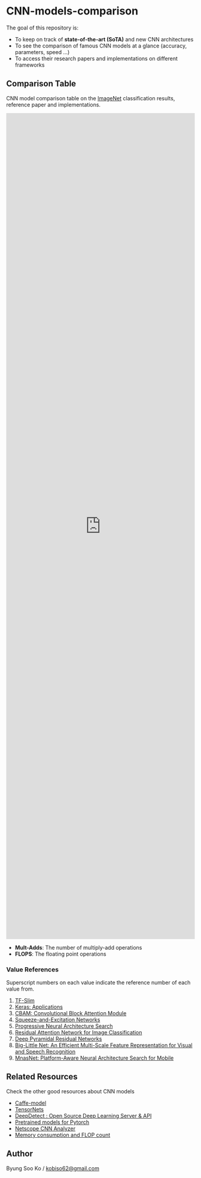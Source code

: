 # CNN-models-comparison
The goal of this repository is:
- To keep on track of **state-of-the-art (SoTA)** and new CNN architectures
- To see the comparison of famous CNN models at a glance (accuracy, parameters, speed ...)
- To access their research papers and implementations on different frameworks

## Comparison Table
CNN model comparison table on the [ImageNet](http://www.image-net.org/) classification results, reference paper and implementations.

<iframe height="2200px" width="100%" style="border:none;" src="https://view-awesome-table.com/-LPQq6tbWJsI-7JR2EFC/view"></iframe>

- **Mult-Adds**: The number of multiply-add operations
- **FLOPS**: The floating point operations

### Value References
Superscript numbers on each value indicate the reference number of each value from.
1. [TF-Slim](https://github.com/tensorflow/models/tree/master/research/slim)
2. [Keras: Applications](https://keras.io/applications/)
3. [CBAM: Convolutional Block Attention Module](https://arxiv.org/abs/1807.06521.pdf)
4. [Squeeze-and-Excitation Networks](https://arxiv.org/abs/1709.01507.pdf)
5. [Progressive Neural Architecture Search](https://arxiv.org/abs/1712.00559.pdf)
6. [Residual Attention Network for Image Classification](https://arxiv.org/abs/1704.06904.pdf)
7. [Deep Pyramidal Residual Networks](https://arxiv.org/abs/1610.02915.pdf)
8. [Big-Little Net: An Efficient Multi-Scale Feature Representation for Visual and Speech Recognition](https://arxiv.org/abs/1807.03848)
9. [MnasNet: Platform-Aware Neural Architecture Search for Mobile](https://arxiv.org/abs/1807.11626)

## Related Resources
Check the other good resources about CNN models
- [Caffe-model](https://github.com/soeaver/caffe-model)
- [TensorNets](https://github.com/taehoonlee/tensornets)
- [DeepDetect : Open Source Deep Learning Server & API](https://github.com/jolibrain/deepdetect#deepdetect--open-source-deep-learning-server--api)
- [Pretrained models for Pytorch](https://github.com/Cadene/pretrained-models.pytorch)
- [Netscope CNN Analyzer](https://dgschwend.github.io/netscope/quickstart.html)
- [Memory consumption and FLOP count](https://github.com/albanie/convnet-burden)

## Author
Byung Soo Ko / kobiso62@gmail.com
